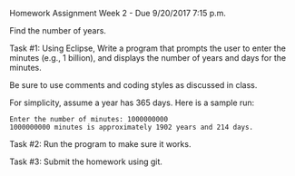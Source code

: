 Homework Assignment Week 2 - Due 9/20/2017 7:15 p.m.

Find the number of years.

Task #1: Using Eclipse, Write a program that prompts the user to enter the
minutes (e.g., 1 billion), and displays the number of years and days for the minutes.

Be sure to use comments and coding styles as discussed in class.

For simplicity, assume a year has 365 days. Here is a sample run:

```
Enter the number of minutes: 1000000000
1000000000 minutes is approximately 1902 years and 214 days.
```

Task #2: Run the program to make sure it works.

Task #3: Submit the homework using git.
